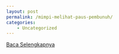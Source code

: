 ```yaml
---
layout: post
permalink: /mimpi-melihat-paus-pembunuh/
categories:
    - Uncategorized
---
```


[Baca Selengkapnya](/03)